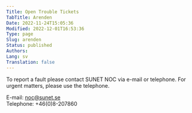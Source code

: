 ```yaml
---
Title: Open Trouble Tickets
TabTitle: Arenden
Date: 2022-11-24T15:05:36
Modified: 2022-12-01T16:53:36
Type: page
Slug: arenden
Status: published
Authors: 
Lang: sv
Translation: false
---
```


To report a fault please contact SUNET NOC via e-mail or telephone. For urgent matters, please use the telephone.

E-mail: [noc@sunet.se](mailto:noc@sunet.se)  
Telephone: +46(0)8-207860


